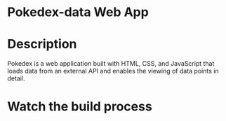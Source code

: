 # Pokedex-data Web App 

# Description

Pokedex is a web application built with HTML, CSS, and JavaScript that loads
data from an external API and enables the viewing of data points in detail.


# Watch the build process


